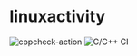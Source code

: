 # linuxactivity
![cppcheck-action](https://github.com/99002677/linuxactivity/workflows/cppcheck-action/badge.svg)
![C/C++ CI](https://github.com/99002677/linuxactivity/workflows/C/C++%20CI/badge.svg)
